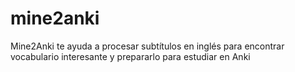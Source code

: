 # mine2anki
Mine2Anki te ayuda a procesar subtítulos en inglés para encontrar vocabulario interesante y prepararlo para estudiar en Anki
